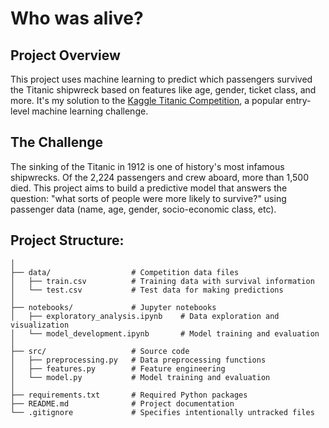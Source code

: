 # Who was alive?


## Project Overview
This project uses machine learning to predict which passengers survived the Titanic shipwreck based on features like age, gender, ticket class, and more. It's my solution to the [Kaggle Titanic Competition](https://www.kaggle.com/competitions/titanic), a popular entry-level machine learning challenge.

## The Challenge
The sinking of the Titanic in 1912 is one of history's most infamous shipwrecks. Of the 2,224 passengers and crew aboard, more than 1,500 died. This project aims to build a predictive model that answers the question: "what sorts of people were more likely to survive?" using passenger data (name, age, gender, socio-economic class, etc).

## Project Structure:

```titanic-prediction/
│
├── data/                  # Competition data files
│   ├── train.csv          # Training data with survival information
│   └── test.csv           # Test data for making predictions
│
├── notebooks/             # Jupyter notebooks
│   ├── exploratory_analysis.ipynb    # Data exploration and visualization
│   └── model_development.ipynb       # Model training and evaluation
│
├── src/                   # Source code
│   ├── preprocessing.py   # Data preprocessing functions
│   ├── features.py        # Feature engineering
│   └── model.py           # Model training and evaluation
│
├── requirements.txt       # Required Python packages
├── README.md              # Project documentation
└── .gitignore             # Specifies intentionally untracked files
```
